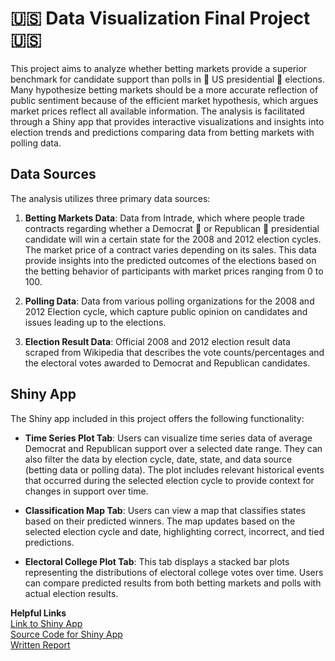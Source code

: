 # 🇺🇸 Data Visualization Final Project 🇺🇸

This project aims to analyze whether betting markets provide a superior benchmark for candidate support than polls in 🦅 US presidential 🦅 elections. Many hypothesize betting markets should be a more accurate reflection of public sentiment because of the efficient market hypothesis, which argues market prices reflect all available information. The analysis is facilitated through a Shiny app that provides interactive visualizations and insights into election trends and predictions comparing data from betting markets with polling data.

## Data Sources

The analysis utilizes three primary data sources:

1. **Betting Markets Data**: Data from Intrade, which where people trade contracts regarding whether a Democrat 🫏 or Republican 🐘 presidential candidate will win a certain state for the 2008 and 2012 election cycles. The market price of a contract varies depending on its sales. This data provide insights into the predicted outcomes of the elections based on the betting behavior of participants with market prices ranging from 0 to 100.

2. **Polling Data**: Data from various polling organizations for the 2008 and 2012 Election cycle, which capture public opinion on candidates and issues leading up to the elections.

4. **Election Result Data**: Official 2008 and 2012 election result data scraped from Wikipedia that describes the vote counts/percentages and the electoral votes awarded to Democrat and Republican candidates. 

## Shiny App

The Shiny app included in this project offers the following functionality:

- **Time Series Plot Tab**: Users can visualize time series data of average Democrat and Republican support over a selected date range. They can also filter the data by election cycle, date, state, and data source (betting data or polling data). The plot includes relevant historical events that occurred during the selected election cycle to provide context for changes in support over time.

- **Classification Map Tab**: Users can view a map that classifies states based on their predicted winners. The map updates based on the selected election cycle and date, highlighting correct, incorrect, and tied predictions.

- **Electoral College Plot Tab**: This tab displays a stacked bar plots representing the distributions of electoral college votes over time. Users can compare predicted results from both betting markets and polls with actual election results.

**Helpful Links**
<br />
[Link to Shiny App](https://bsunshine25.shinyapps.io/ds334_final_project/)
<br />
[Source Code for Shiny App](app.R)
<br />
[Written Report](final_project_report.html)